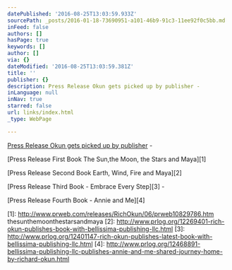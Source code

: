 ```yaml
---
datePublished: '2016-08-25T13:03:59.933Z'
sourcePath: _posts/2016-01-18-73690951-a101-46b9-91c3-11ee92f0c5bb.md
inFeed: false
authors: []
hasPage: true
keywords: []
author: []
via: {}
dateModified: '2016-08-25T13:03:59.381Z'
title: ''
publisher: {}
description: Press Release Okun gets picked up by publisher -
inLanguage: null
inNav: true
starred: false
url: links/index.html
_type: WebPage

---
```

[Press Release Okun gets picked up by publisher][0] -

[Press Release First Book The Sun,the Moon, the Stars and Maya][1]

[Press Release Second Book Earth, Wind, Fire and Maya][2]

[Press Release Third Book - Embrace Every Step][3] -

[Press Release Fourth Book - Annie and Me][4]

[0]: http://www.prweb.com/releases/BalboaPress/RichOkun/prweb11586413.htm
[1]: http://www.prweb.com/releases/RichOkun/06/prweb10829786.htm thesunthemoonthestarsandmaya 
[2]: http://www.prlog.org/12269401-rich-okun-publishes-book-with-bellissima-publishing-llc.html 
[3]: http://www.prlog.org/12401147-rich-okun-publishes-latest-book-with-bellissima-publishing-llc.html 
[4]: http://www.prlog.org/12468891-bellissima-publishing-llc-publishes-annie-and-me-shared-journey-home-by-richard-okun.html